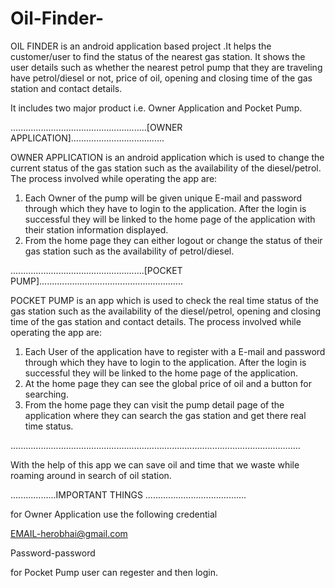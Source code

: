 # Oil-Finder-

OIL FINDER is an android application based project .It helps the customer/user to find the status of the nearest gas station.
It shows the user details such as whether the nearest petrol pump that they are traveling have petrol/diesel or not,
price of oil, opening and closing time of the gas station and contact details.

 It includes two major product i.e. Owner Application and Pocket Pump. 
 
 ......................................................[OWNER APPLICATION].....................................

OWNER APPLICATION is an android application which is used to change the current status of the gas station such as the availability of the diesel/petrol.
The process involved while operating the app are:
1.	Each Owner of the pump will be given unique E-mail and password through which they have to login to the application.
After the login is successful they will be linked to the home page of the application with their station information displayed.
2.	From the home page they can either logout or change the status of their gas station such as the availability of petrol/diesel.


.....................................................[POCKET PUMP].........................................................

POCKET PUMP is an app which is used to check the real time status of the gas station such as the availability of the diesel/petrol, opening and closing time of the gas station and contact details. The process involved while operating the app are:
1.	Each User of the application have to register with a E-mail and password through which they have to login to the application. After the login is successful they will be linked to the home page of the application.
2.	At the home page they can see the global price of oil and a button for searching.
3.	From the home page they can visit the pump detail page of the application where they can search the gas station and get there real time status. 

...................................................................................................................

With the help of this app we can save oil and time that we waste while roaming around in search of oil station.

..................IMPORTANT THINGS ........................................

for Owner Application use the following credential

EMAIL-herobhai@gmail.com

Password-password

for Pocket Pump user can regester and then login.
